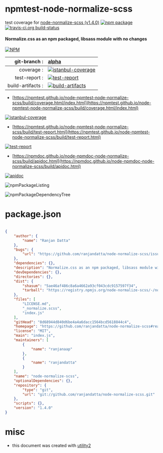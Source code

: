 # npmtest-node-normalize-scss

test coverage for  [node-normalize-scss (v1.4.0)](https://github.com/ranjandatta/node-normalize-scss#readme)  [![npm package](https://img.shields.io/npm/v/npmtest-node-normalize-scss.svg?style=flat-square)](https://www.npmjs.org/package/npmtest-node-normalize-scss) [![travis-ci.org build-status](https://api.travis-ci.org/npmtest/node-npmtest-node-normalize-scss.svg)](https://travis-ci.org/npmtest/node-npmtest-node-normalize-scss)
#### Normalize.css as an npm packaged, libsass module with no changes

[![NPM](https://nodei.co/npm/node-normalize-scss.png?downloads=true&downloadRank=true&stars=true)](https://www.npmjs.com/package/node-normalize-scss)

| git-branch : | [alpha](https://github.com/npmtest/node-npmtest-node-normalize-scss/tree/alpha)|
|--:|:--|
| coverage : | [![istanbul-coverage](https://npmtest.github.io/node-npmtest-node-normalize-scss/build/coverage.badge.svg)](https://npmtest.github.io/node-npmtest-node-normalize-scss/build/coverage.html/index.html)|
| test-report : | [![test-report](https://npmtest.github.io/node-npmtest-node-normalize-scss/build/test-report.badge.svg)](https://npmtest.github.io/node-npmtest-node-normalize-scss/build/test-report.html)|
| build-artifacts : | [![build-artifacts](https://npmtest.github.io/node-npmtest-node-normalize-scss/glyphicons_144_folder_open.png)](https://github.com/npmtest/node-npmtest-node-normalize-scss/tree/gh-pages/build)|

- [https://npmtest.github.io/node-npmtest-node-normalize-scss/build/coverage.html/index.html](https://npmtest.github.io/node-npmtest-node-normalize-scss/build/coverage.html/index.html)

[![istanbul-coverage](https://npmtest.github.io/node-npmtest-node-normalize-scss/build/screenCapture.buildCi.browser.%252Ftmp%252Fbuild%252Fcoverage.lib.html.png)](https://npmtest.github.io/node-npmtest-node-normalize-scss/build/coverage.html/index.html)

- [https://npmtest.github.io/node-npmtest-node-normalize-scss/build/test-report.html](https://npmtest.github.io/node-npmtest-node-normalize-scss/build/test-report.html)

[![test-report](https://npmtest.github.io/node-npmtest-node-normalize-scss/build/screenCapture.buildCi.browser.%252Ftmp%252Fbuild%252Ftest-report.html.png)](https://npmtest.github.io/node-npmtest-node-normalize-scss/build/test-report.html)

- [https://npmdoc.github.io/node-npmdoc-node-normalize-scss/build/apidoc.html](https://npmdoc.github.io/node-npmdoc-node-normalize-scss/build/apidoc.html)

[![apidoc](https://npmdoc.github.io/node-npmdoc-node-normalize-scss/build/screenCapture.buildCi.browser.%252Ftmp%252Fbuild%252Fapidoc.html.png)](https://npmdoc.github.io/node-npmdoc-node-normalize-scss/build/apidoc.html)

![npmPackageListing](https://npmtest.github.io/node-npmtest-node-normalize-scss/build/screenCapture.npmPackageListing.svg)

![npmPackageDependencyTree](https://npmtest.github.io/node-npmtest-node-normalize-scss/build/screenCapture.npmPackageDependencyTree.svg)



# package.json

```json

{
    "author": {
        "name": "Ranjan Datta"
    },
    "bugs": {
        "url": "https://github.com/ranjandatta/node-normalize-scss/issues"
    },
    "dependencies": {},
    "description": "Normalize.css as an npm packaged, libsass module with no changes",
    "devDependencies": {},
    "directories": {},
    "dist": {
        "shasum": "5ae46af486c8a6a4662a93cf043cdc9157597f34",
        "tarball": "https://registry.npmjs.org/node-normalize-scss/-/node-normalize-scss-1.4.0.tgz"
    },
    "files": [
        "LICENSE.md",
        "_normalize.scss",
        "index.js"
    ],
    "gitHead": "8d68944d840d6be4a4a6dacc1564bcd5618844c4",
    "homepage": "https://github.com/ranjandatta/node-normalize-scss#readme",
    "license": "MIT",
    "main": "index.js",
    "maintainers": [
        {
            "name": "ranjanaap"
        },
        {
            "name": "ranjandatta"
        }
    ],
    "name": "node-normalize-scss",
    "optionalDependencies": {},
    "repository": {
        "type": "git",
        "url": "git://github.com/ranjandatta/node-normalize-scss.git"
    },
    "scripts": {},
    "version": "1.4.0"
}
```



# misc
- this document was created with [utility2](https://github.com/kaizhu256/node-utility2)
